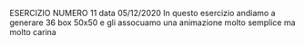 ESERCIZIO NUMERO 11 data 05/12/2020
In questo esercizio andiamo a generare 36 box 50x50 e gli assocuamo una animazione molto semplice ma molto carina